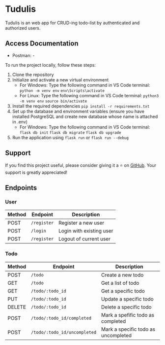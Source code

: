 # Tudulis

Tudulis is an web app for CRUD-ing todo-list by authenticated and authorized users.

## Access Documentation

- Postman: -

To run the project locally, follow these steps:

1. Clone the repository
2. Initialize and activate a new virtual environment
   - For Windows:
     Type the following command in VS Code terminal:
     `python -m venv env`
     `env\Scripts\activate`
   - For Linux:
     Type the following command in VS Code terminal:
     `python3 -m venv env`
     `source bin/activate`
3. Install the required dependencies
     `pip install -r requirements.txt`
4. Set up the database and environment variables (ensure you have installed PostgreSQL and create new database whose name is attached in .env)
   - For Windows:
     Type the following command in VS Code terminal:
     `flask db init`
     `flask db migrate`
     `flask db upgrade`
5. Run the application using `flask run` or `flask run --debug`

## Support

If you find this project useful, please consider giving it a ⭐️ on [GitHub](https://github.com/gunturajip/python-todo). Your support is greatly appreciated!

## Endpoints

### User

| Method | Endpoint          | Description                       |
| ------ | ----------------- | --------------------------------- |
| POST   | `/register`       | Register a new user               |
| POST   | `/login`          | Login with existing user          |
| POST   | `/register`       | Logout of current user            |

### Todo

| Method | Endpoint                             | Description                              |
| ------ | ------------------------------------ | ---------------------------------------- |
| POST   | `/todo`                              | Create a new todo                        |
| GET    | `/todo`                              | Get a list of todo                       |
| GET    | `/todo/:todo_id`                     | Get a specific todo                      |
| PUT    | `/todo/:todo_id`                     | Update a specific todo                   |
| DELETE | `/todo/:todo_id`                     | Delete a specific todo                   |
| POST   | `/todo/:todo_id/completed`           | Mark a spefific todo as completed        |
| POST   | `/todo/:todo_id/uncompleted`         | Mark a specific todo as uncompleted      |
